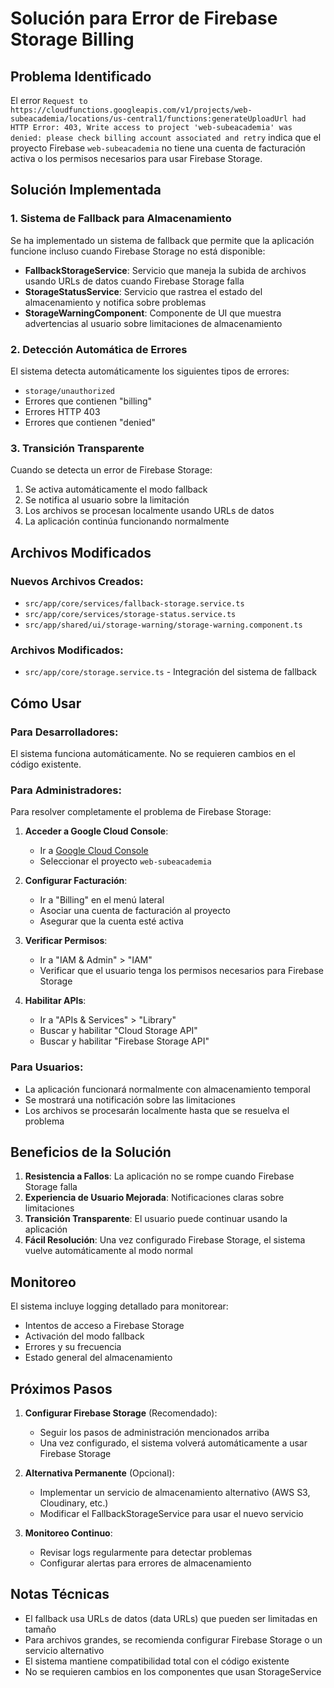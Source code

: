 # Solución para Error de Firebase Storage Billing

## Problema Identificado

El error `Request to https://cloudfunctions.googleapis.com/v1/projects/web-subeacademia/locations/us-central1/functions:generateUploadUrl had HTTP Error: 403, Write access to project 'web-subeacademia' was denied: please check billing account associated and retry` indica que el proyecto Firebase `web-subeacademia` no tiene una cuenta de facturación activa o los permisos necesarios para usar Firebase Storage.

## Solución Implementada

### 1. Sistema de Fallback para Almacenamiento

Se ha implementado un sistema de fallback que permite que la aplicación funcione incluso cuando Firebase Storage no está disponible:

- **FallbackStorageService**: Servicio que maneja la subida de archivos usando URLs de datos cuando Firebase Storage falla
- **StorageStatusService**: Servicio que rastrea el estado del almacenamiento y notifica sobre problemas
- **StorageWarningComponent**: Componente de UI que muestra advertencias al usuario sobre limitaciones de almacenamiento

### 2. Detección Automática de Errores

El sistema detecta automáticamente los siguientes tipos de errores:
- `storage/unauthorized`
- Errores que contienen "billing"
- Errores HTTP 403
- Errores que contienen "denied"

### 3. Transición Transparente

Cuando se detecta un error de Firebase Storage:
1. Se activa automáticamente el modo fallback
2. Se notifica al usuario sobre la limitación
3. Los archivos se procesan localmente usando URLs de datos
4. La aplicación continúa funcionando normalmente

## Archivos Modificados

### Nuevos Archivos Creados:
- `src/app/core/services/fallback-storage.service.ts`
- `src/app/core/services/storage-status.service.ts`
- `src/app/shared/ui/storage-warning/storage-warning.component.ts`

### Archivos Modificados:
- `src/app/core/storage.service.ts` - Integración del sistema de fallback

## Cómo Usar

### Para Desarrolladores:
El sistema funciona automáticamente. No se requieren cambios en el código existente.

### Para Administradores:
Para resolver completamente el problema de Firebase Storage:

1. **Acceder a Google Cloud Console**:
   - Ir a [Google Cloud Console](https://console.cloud.google.com/)
   - Seleccionar el proyecto `web-subeacademia`

2. **Configurar Facturación**:
   - Ir a "Billing" en el menú lateral
   - Asociar una cuenta de facturación al proyecto
   - Asegurar que la cuenta esté activa

3. **Verificar Permisos**:
   - Ir a "IAM & Admin" > "IAM"
   - Verificar que el usuario tenga los permisos necesarios para Firebase Storage

4. **Habilitar APIs**:
   - Ir a "APIs & Services" > "Library"
   - Buscar y habilitar "Cloud Storage API"
   - Buscar y habilitar "Firebase Storage API"

### Para Usuarios:
- La aplicación funcionará normalmente con almacenamiento temporal
- Se mostrará una notificación sobre las limitaciones
- Los archivos se procesarán localmente hasta que se resuelva el problema

## Beneficios de la Solución

1. **Resistencia a Fallos**: La aplicación no se rompe cuando Firebase Storage falla
2. **Experiencia de Usuario Mejorada**: Notificaciones claras sobre limitaciones
3. **Transición Transparente**: El usuario puede continuar usando la aplicación
4. **Fácil Resolución**: Una vez configurado Firebase Storage, el sistema vuelve automáticamente al modo normal

## Monitoreo

El sistema incluye logging detallado para monitorear:
- Intentos de acceso a Firebase Storage
- Activación del modo fallback
- Errores y su frecuencia
- Estado general del almacenamiento

## Próximos Pasos

1. **Configurar Firebase Storage** (Recomendado):
   - Seguir los pasos de administración mencionados arriba
   - Una vez configurado, el sistema volverá automáticamente a usar Firebase Storage

2. **Alternativa Permanente** (Opcional):
   - Implementar un servicio de almacenamiento alternativo (AWS S3, Cloudinary, etc.)
   - Modificar el FallbackStorageService para usar el nuevo servicio

3. **Monitoreo Continuo**:
   - Revisar logs regularmente para detectar problemas
   - Configurar alertas para errores de almacenamiento

## Notas Técnicas

- El fallback usa URLs de datos (data URLs) que pueden ser limitadas en tamaño
- Para archivos grandes, se recomienda configurar Firebase Storage o un servicio alternativo
- El sistema mantiene compatibilidad total con el código existente
- No se requieren cambios en los componentes que usan StorageService
